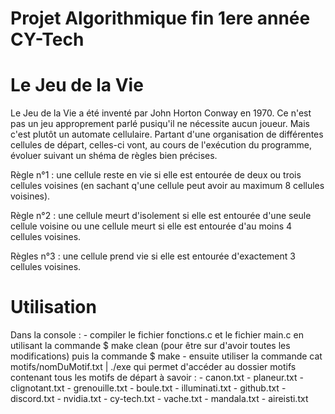 # Projet Algorithmique fin 1ere année CY-Tech

# Le Jeu de la Vie

Le Jeu de la Vie a été inventé par John Horton Conway en 1970. Ce n'est pas un jeu approprement parlé pusiqu'il ne nécessite aucun joueur.
Mais c'est plutôt un automate cellulaire. Partant d'une organisation de différentes cellules de départ, celles-ci vont, au cours de l'exécution
du programme, évoluer suivant un shéma de règles bien précises.

Règle n°1 : une cellule reste en vie si elle est entourée de deux ou trois cellules voisines (en sachant q'une cellule peut avoir au maximum 8
cellules voisines).

Règle n°2 : une cellule meurt d'isolement si elle est entourée d'une seule cellule voisine ou une cellule meurt si elle est entourée d'au moins
4 cellules voisines.

Règles n°3 : une cellule prend vie si elle est entourée d'exactement 3 cellules voisines.

# Utilisation
  
  Dans la console :
      - compiler le fichier fonctions.c et le fichier main.c en utilisant la commande $ make clean (pour être sur d'avoir toutes les modifications)
      puis la commande $ make
      - ensuite utiliser la commande cat motifs/nomDuMotif.txt | ./exe qui permet d'accéder au dossier motifs contenant tous les motifs de départ
      à savoir : 
          - canon.txt
          - planeur.txt
          - clignotant.txt
          - grenouille.txt
          - boule.txt
          - illuminati.txt
          - github.txt
          - discord.txt
          - nvidia.txt
          - cy-tech.txt
          - vache.txt
          - mandala.txt
          - aireisti.txt
